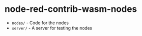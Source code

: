 # node-red-contrib-wasm-nodes

- `nodes/` - Code for the nodes
- `server/` - A server for testing the nodes